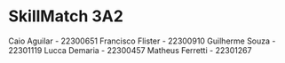 # SkillMatch 3A2
Caio Aguilar - 22300651
Francisco Flister - 22300910
Guilherme Souza - 22301119
Lucca Demaria - 22300457
Matheus Ferretti - 22301267
